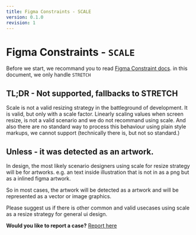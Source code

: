 ```yaml
---
title: Figma Constraints - SCALE
version: 0.1.0
revision: 1
---
```


# Figma Constraints - `SCALE`

Before we start, we recommand you to read [Figma Constraint docs](https://www.figma.com/plugin-docs/api/Constraints/). in this document, we only handle `STRETCH`

## TL;DR - Not supported, fallbacks to STRETCH

Scale is not a valid resizing strategy in the battleground of development. It is valid, but only with a scale factor. Linearly scaling values when screen resize, is not a valid scenario and we do not recommand using scale. And also there are no standard way to process this behaviour using plain style markups, we cannot support (technically there is, but not so standard.)

## Unless - it was detected as an artwork.

In design, the most likely scenario designers using scale for resize strategy will be for artworks. e.g. an text inside illustration that is not in as a png but as a inlined figma artwork.

So in most cases, the artwork will be detected as a artwork and will be represented as a vector or image graphics.

Please suggest us if there is other common and valid usecases using scale as a resize strategy for general ui design.

**Would you like to report a case?**
[Report here](https://github.com/gridaco/designto-code/issues/new/choose)
